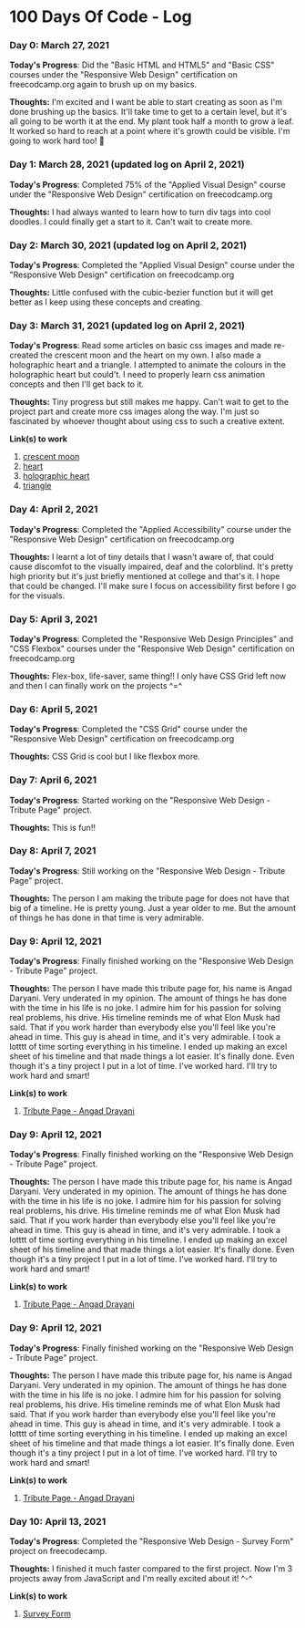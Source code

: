 # 100 Days Of Code - Log

### Day 0: March 27, 2021

**Today's Progress**: Did the "Basic HTML and HTML5" and "Basic CSS" courses under the "Responsive Web Design" certification on freecodcamp.org again to brush up on my basics.

**Thoughts:** I'm excited and I want be able to start creating as soon as I'm done brushing up the basics. It'll take time to get to a certain level, but it's all going to be worth it at the end. My plant took half a month to grow a leaf. It worked so hard to reach at a point where it's growth could be visible. I'm going to work hard too! :seedling:

<!--**Link(s) to work**: [Calculator App](http://www.example.com)-->

### Day 1: March 28, 2021 (updated log on April 2, 2021)

**Today's Progress**: Completed 75% of the "Applied Visual Design" course under the "Responsive Web Design" certification on freecodcamp.org

**Thoughts:** I had always wanted to learn how to turn div tags into cool doodles. I could finally get a start to it. Can't wait to create more.


### Day 2: March 30, 2021 (updated log on April 2, 2021)

**Today's Progress**: Completed the "Applied Visual Design" course under the "Responsive Web Design" certification on freecodcamp.org

**Thoughts:** Little confused with the cubic-bezier function but it will get better as I keep using these concepts and creating.


### Day 3: March 31, 2021 (updated log on April 2, 2021)

**Today's Progress**: Read some articles on basic css images and made re-created the crescent moon and the heart on my own. I also made a holographic heart and a triangle. I attempted to animate the colours in the holographic heart but could't. I need to properly learn css animation concepts and then I'll get back to it.

**Thoughts:**  Tiny progress but still makes me happy. Can't wait to get to the project part and create more css images along the way. I'm just so fascinated by whoever thought about using css to such a creative extent.

**Link(s) to work**
1. [crescent moon](https://codepen.io/caffeineproof/pen/GRrrdXq)
2. [heart](https://codepen.io/caffeineproof/pen/KKaaegG)
3. [holographic heart](https://codepen.io/caffeineproof/pen/PoWWade)
4. [triangle](https://codepen.io/caffeineproof/pen/zYNNLoN)


### Day 4: April 2, 2021

**Today's Progress**: Completed the "Applied Accessibility" course under the "Responsive Web Design" certification on freecodcamp.org


**Thoughts:**  I learnt a lot of tiny details that I wasn't aware of, that could cause discomfot to the visually impaired, deaf and the colorblind. It's pretty high priority but it's just briefly mentioned at college and that's it. I hope that could be changed. I'll make sure I focus on accessibility first before I go for the visuals.

### Day 5: April 3, 2021

**Today's Progress**: Completed the "Responsive Web Design Principles" and "CSS Flexbox" courses under the "Responsive Web Design" certification on freecodcamp.org


**Thoughts:**  Flex-box, life-saver, same thing!! I only have CSS Grid left now and then I can finally work on the projects ^=^


### Day 6: April 5, 2021

**Today's Progress**: Completed the "CSS Grid" course under the "Responsive Web Design" certification on freecodcamp.org


**Thoughts:**  CSS Grid is cool but I like flexbox more.


### Day 7: April 6, 2021

**Today's Progress**: Started working on the "Responsive Web Design - Tribute Page" project. 

**Thoughts:**  This is fun!!


### Day 8: April 7, 2021

**Today's Progress**: Still working on the "Responsive Web Design - Tribute Page" project.  

**Thoughts:**  The person I am making the tribute page for does not have that big of a timeline. He is pretty young. Just a year older to me. But the amount of things he has done in that time is very admirable.


### Day 9: April 12, 2021

**Today's Progress**: Finally finished working on the "Responsive Web Design - Tribute Page" project.  

**Thoughts:**  The person I have made this tribute page for, his name is Angad Daryani. Very underated in my opinion. The amount of things he has done with the time in his life is no joke. I admire him for his passion for solving real problems, his drive. His timeline reminds me of what Elon Musk had said. That if you work harder than everybody else you'll feel like you're ahead in time. This guy is ahead in time, and it's very admirable.
I took a lotttt of time sorting everything in his timeline. I ended up making an excel sheet of his timeline and that made things a lot easier. It's finally done. Even though it's a tiny project I put in a lot of time. I've worked hard. I'll try to work hard and smart!

**Link(s) to work**
1. [Tribute Page - Angad Drayani](https://codepen.io/caffeineproof/pen/ExZQpdL?editors=1100)


### Day 9: April 12, 2021

**Today's Progress**: Finally finished working on the "Responsive Web Design - Tribute Page" project.  

**Thoughts:**  The person I have made this tribute page for, his name is Angad Daryani. Very underated in my opinion. The amount of things he has done with the time in his life is no joke. I admire him for his passion for solving real problems, his drive. His timeline reminds me of what Elon Musk had said. That if you work harder than everybody else you'll feel like you're ahead in time. This guy is ahead in time, and it's very admirable.
I took a lotttt of time sorting everything in his timeline. I ended up making an excel sheet of his timeline and that made things a lot easier. It's finally done. Even though it's a tiny project I put in a lot of time. I've worked hard. I'll try to work hard and smart!

**Link(s) to work**
1. [Tribute Page - Angad Drayani](https://codepen.io/caffeineproof/pen/ExZQpdL?editors=1100)


### Day 9: April 12, 2021

**Today's Progress**: Finally finished working on the "Responsive Web Design - Tribute Page" project.  

**Thoughts:**  The person I have made this tribute page for, his name is Angad Daryani. Very underated in my opinion. The amount of things he has done with the time in his life is no joke. I admire him for his passion for solving real problems, his drive. His timeline reminds me of what Elon Musk had said. That if you work harder than everybody else you'll feel like you're ahead in time. This guy is ahead in time, and it's very admirable.
I took a lotttt of time sorting everything in his timeline. I ended up making an excel sheet of his timeline and that made things a lot easier. It's finally done. Even though it's a tiny project I put in a lot of time. I've worked hard. I'll try to work hard and smart!

**Link(s) to work**
1. [Tribute Page - Angad Drayani](https://codepen.io/caffeineproof/pen/ExZQpdL?editors=1100)


### Day 10: April 13, 2021

**Today's Progress**: Completed the "Responsive Web Design - Survey Form" project on freecodecamp.  

**Thoughts:**  I finished it much faster compared to the first project. Now I'm 3 projects away from JavaScript and I'm really excited about it! ^-^

**Link(s) to work**
1. [Survey Form](https://codepen.io/caffeineproof/pen/VwPXxJe?editors=1100)
